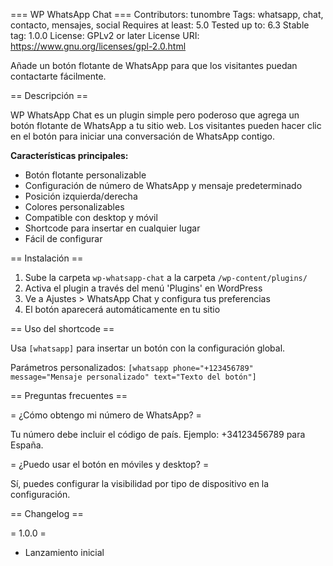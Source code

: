 === WP WhatsApp Chat ===
Contributors: tunombre
Tags: whatsapp, chat, contacto, mensajes, social
Requires at least: 5.0
Tested up to: 6.3
Stable tag: 1.0.0
License: GPLv2 or later
License URI: https://www.gnu.org/licenses/gpl-2.0.html

Añade un botón flotante de WhatsApp para que los visitantes puedan contactarte fácilmente.

== Descripción ==

WP WhatsApp Chat es un plugin simple pero poderoso que agrega un botón flotante de WhatsApp a tu sitio web. Los visitantes pueden hacer clic en el botón para iniciar una conversación de WhatsApp contigo.

**Características principales:**

* Botón flotante personalizable
* Configuración de número de WhatsApp y mensaje predeterminado
* Posición izquierda/derecha
* Colores personalizables
* Compatible con desktop y móvil
* Shortcode para insertar en cualquier lugar
* Fácil de configurar

== Instalación ==

1. Sube la carpeta `wp-whatsapp-chat` a la carpeta `/wp-content/plugins/`
2. Activa el plugin a través del menú 'Plugins' en WordPress
3. Ve a Ajustes > WhatsApp Chat y configura tus preferencias
4. El botón aparecerá automáticamente en tu sitio

== Uso del shortcode ==

Usa `[whatsapp]` para insertar un botón con la configuración global.

Parámetros personalizados:
`[whatsapp phone="+123456789" message="Mensaje personalizado" text="Texto del botón"]`

== Preguntas frecuentes ==

= ¿Cómo obtengo mi número de WhatsApp? =

Tu número debe incluir el código de país. Ejemplo: +34123456789 para España.

= ¿Puedo usar el botón en móviles y desktop? =

Sí, puedes configurar la visibilidad por tipo de dispositivo en la configuración.

== Changelog ==

= 1.0.0 =
* Lanzamiento inicial
